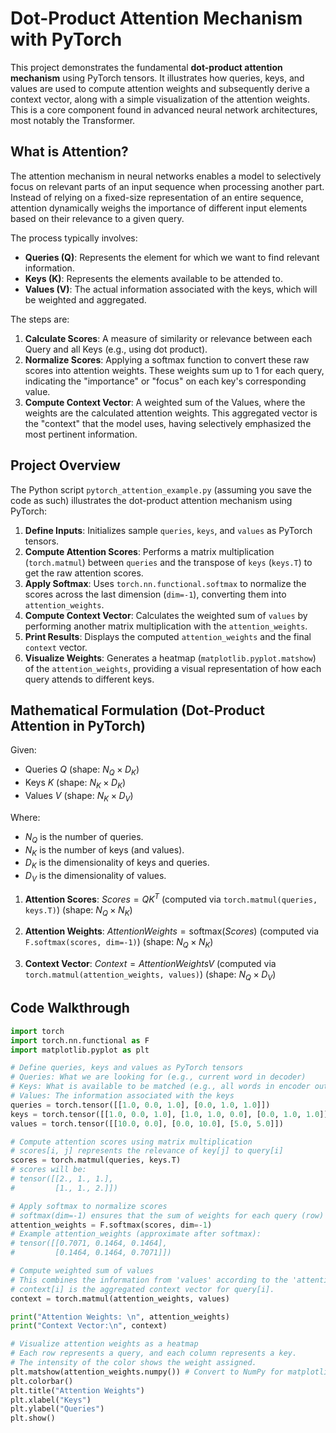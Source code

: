 # Dot-Product Attention Mechanism with PyTorch

This project demonstrates the fundamental **dot-product attention mechanism** using PyTorch tensors. It illustrates how queries, keys, and values are used to compute attention weights and subsequently derive a context vector, along with a simple visualization of the attention weights. This is a core component found in advanced neural network architectures, most notably the Transformer.

## What is Attention?

The attention mechanism in neural networks enables a model to selectively focus on relevant parts of an input sequence when processing another part. Instead of relying on a fixed-size representation of an entire sequence, attention dynamically weighs the importance of different input elements based on their relevance to a given query.

The process typically involves:

* **Queries (Q)**: Represents the element for which we want to find relevant information.
* **Keys (K)**: Represents the elements available to be attended to.
* **Values (V)**: The actual information associated with the keys, which will be weighted and aggregated.

The steps are:

1.  **Calculate Scores**: A measure of similarity or relevance between each Query and all Keys (e.g., using dot product).
2.  **Normalize Scores**: Applying a softmax function to convert these raw scores into attention weights. These weights sum up to 1 for each query, indicating the "importance" or "focus" on each key's corresponding value.
3.  **Compute Context Vector**: A weighted sum of the Values, where the weights are the calculated attention weights. This aggregated vector is the "context" that the model uses, having selectively emphasized the most pertinent information.

## Project Overview

The Python script `pytorch_attention_example.py` (assuming you save the code as such) illustrates the dot-product attention mechanism using PyTorch:

1.  **Define Inputs**: Initializes sample `queries`, `keys`, and `values` as PyTorch tensors.
2.  **Compute Attention Scores**: Performs a matrix multiplication (`torch.matmul`) between `queries` and the transpose of `keys` (`keys.T`) to get the raw attention scores.
3.  **Apply Softmax**: Uses `torch.nn.functional.softmax` to normalize the scores across the last dimension (`dim=-1`), converting them into `attention_weights`.
4.  **Compute Context Vector**: Calculates the weighted sum of `values` by performing another matrix multiplication with the `attention_weights`.
5.  **Print Results**: Displays the computed `attention_weights` and the final `context` vector.
6.  **Visualize Weights**: Generates a heatmap (`matplotlib.pyplot.matshow`) of the `attention_weights`, providing a visual representation of how each query attends to different keys.

## Mathematical Formulation (Dot-Product Attention in PyTorch)

Given:
* Queries $Q$ (shape: $N_Q \times D_K$)
* Keys $K$ (shape: $N_K \times D_K$)
* Values $V$ (shape: $N_K \times D_V$)

Where:
* $N_Q$ is the number of queries.
* $N_K$ is the number of keys (and values).
* $D_K$ is the dimensionality of keys and queries.
* $D_V$ is the dimensionality of values.

1.  **Attention Scores**:
    $Scores = Q K^T$
    (computed via `torch.matmul(queries, keys.T)`)
    (shape: $N_Q \times N_K$)

2.  **Attention Weights**:
    $AttentionWeights = \text{softmax}(Scores)$
    (computed via `F.softmax(scores, dim=-1)`)
    (shape: $N_Q \times N_K$)

3.  **Context Vector**:
    $Context = AttentionWeights V$
    (computed via `torch.matmul(attention_weights, values)`)
    (shape: $N_Q \times D_V$)

## Code Walkthrough

```python
import torch
import torch.nn.functional as F
import matplotlib.pyplot as plt

# Define queries, keys and values as PyTorch tensors
# Queries: What we are looking for (e.g., current word in decoder)
# Keys: What is available to be matched (e.g., all words in encoder output)
# Values: The information associated with the keys
queries = torch.tensor([[1.0, 0.0, 1.0], [0.0, 1.0, 1.0]])
keys = torch.tensor([[1.0, 0.0, 1.0], [1.0, 1.0, 0.0], [0.0, 1.0, 1.0]])
values = torch.tensor([[10.0, 0.0], [0.0, 10.0], [5.0, 5.0]])

# Compute attention scores using matrix multiplication
# scores[i, j] represents the relevance of key[j] to query[i]
scores = torch.matmul(queries, keys.T)
# scores will be:
# tensor([[2., 1., 1.],
#         [1., 1., 2.]])

# Apply softmax to normalize scores
# softmax(dim=-1) ensures that the sum of weights for each query (row) is 1.
attention_weights = F.softmax(scores, dim=-1)
# Example attention_weights (approximate after softmax):
# tensor([[0.7071, 0.1464, 0.1464],
#         [0.1464, 0.1464, 0.7071]])

# Compute weighted sum of values
# This combines the information from 'values' according to the 'attention_weights'.
# context[i] is the aggregated context vector for query[i].
context = torch.matmul(attention_weights, values)

print("Attention Weights: \n", attention_weights)
print("Context Vector:\n", context)

# Visualize attention weights as a heatmap
# Each row represents a query, and each column represents a key.
# The intensity of the color shows the weight assigned.
plt.matshow(attention_weights.numpy()) # Convert to NumPy for matplotlib
plt.colorbar()
plt.title("Attention Weights")
plt.xlabel("Keys")
plt.ylabel("Queries")
plt.show()